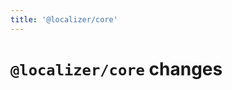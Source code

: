 ```yaml
---
title: '@localizer/core'
---
```


# `@localizer/core` changes

<!--@include: ../../../packages/core/CHANGELOG.md-->
